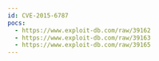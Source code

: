 ```yaml
---
id: CVE-2015-6787
pocs:
  - https://www.exploit-db.com/raw/39162
  - https://www.exploit-db.com/raw/39163
  - https://www.exploit-db.com/raw/39165
---
```

